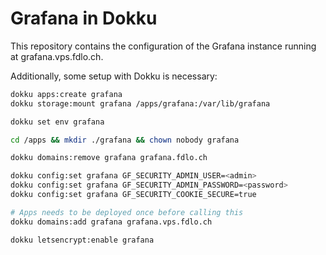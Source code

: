 # Grafana in Dokku

This repository contains the configuration of the Grafana instance running at grafana.vps.fdlo.ch.

Additionally, some setup with Dokku is necessary:

```bash
dokku apps:create grafana
dokku storage:mount grafana /apps/grafana:/var/lib/grafana

dokku set env grafana

cd /apps && mkdir ./grafana && chown nobody grafana

dokku domains:remove grafana grafana.fdlo.ch

dokku config:set grafana GF_SECURITY_ADMIN_USER=<admin>
dokku config:set grafana GF_SECURITY_ADMIN_PASSWORD=<password>
dokku config:set grafana GF_SECURITY_COOKIE_SECURE=true

# Apps needs to be deployed once before calling this
dokku domains:add grafana grafana.vps.fdlo.ch

dokku letsencrypt:enable grafana
```
